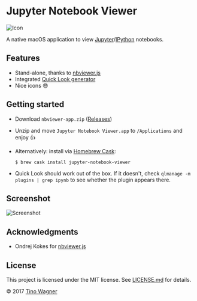 # Jupyter Notebook Viewer

![Icon](Jupyter%20Notebook%20Viewer/Images.xcassets/AppIcon.appiconset/icon_256x256.png)

A native macOS application to view
[Jupyter](https://jupyter.org/)/[IPython](https://ipython.org/) notebooks.

## Features

- Stand-alone, thanks to [nbviewer.js](https://github.com/kokes/nbviewer.js)
- Integrated [Quick Look generator](https://github.com/tuxu/ipynb-quicklook/)
- Nice icons 😎

## Getting started

- Download `nbviewer-app.zip`
  ([Releases](https://github.com/tuxu/nbviewer-app/releases))
- Unzip and move `Jupyter Notebook Viewer.app` to `/Applications` and enjoy 👍
- Alternatively: install via [Homebrew Cask](https://caskroom.github.io/):

  ```
  $ brew cask install jupyter-notebook-viewer
  ```

- Quick Look should work out of the box. If it doesn't, check
  `qlmanage -m plugins | grep ipynb` to see whether the plugin appears there.

## Screenshot

![Screenshot](screenshot.png)

## Acknowledgments

- Ondrej Kokes for [nbviewer.js](https://github.com/kokes/nbviewer.js)

## License

This project is licensed under the MIT license. See [LICENSE.md](LICENSE.md) for
details.

© 2017 [Tino Wagner](http://www.tinowagner.com/)

